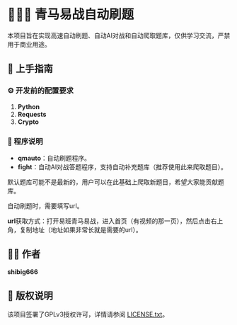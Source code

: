 # 🚀🚀🚀 青马易战自动刷题

本项目旨在实现高速自动刷题、自动AI对战和自动爬取题库，仅供学习交流，严禁用于商业用途。

## 🌟 上手指南

### ⚙️ 开发前的配置要求

1. **Python**
2. **Requests**
3. **Crypto**

### 📜 程序说明

- **qmauto**：自动刷题程序。
- **fight**：自动AI对战答题程序，支持自动补充题库（推荐使用此来爬取题目）。

默认题库可能不是最新的，用户可以在此基础上爬取新题目，希望大家能贡献题库。

自动刷题时，需要填写url。

**url**获取方式：打开易班青马易战，进入首页（有视频的那一页），然后点击右上角，复制地址（地址如果非常长就是需要的url）。


## 👨‍💻 作者

**shibig666**

## 📜 版权说明

该项目签署了GPLv3授权许可，详情请参阅 [LICENSE.txt](./LICENSE.txt)。
